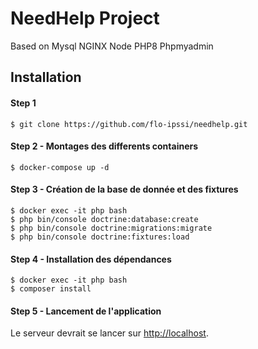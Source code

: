 # NeedHelp Project
Based on Mysql NGINX Node PHP8 Phpmyadmin

## Installation

#### Step 1 

```
$ git clone https://github.com/flo-ipssi/needhelp.git

```
#### Step 2 - Montages des differents containers

```
$ docker-compose up -d
```

#### Step 3 - Création de la base de donnée et des fixtures

```
$ docker exec -it php bash
$ php bin/console doctrine:database:create
$ php bin/console doctrine:migrations:migrate
$ php bin/console doctrine:fixtures:load

```
#### Step 4 - Installation des dépendances

```
$ docker exec -it php bash
$ composer install

```

#### Step 5 - Lancement de l'application

Le serveur devrait se lancer sur [http://localhost](http://localhost).

